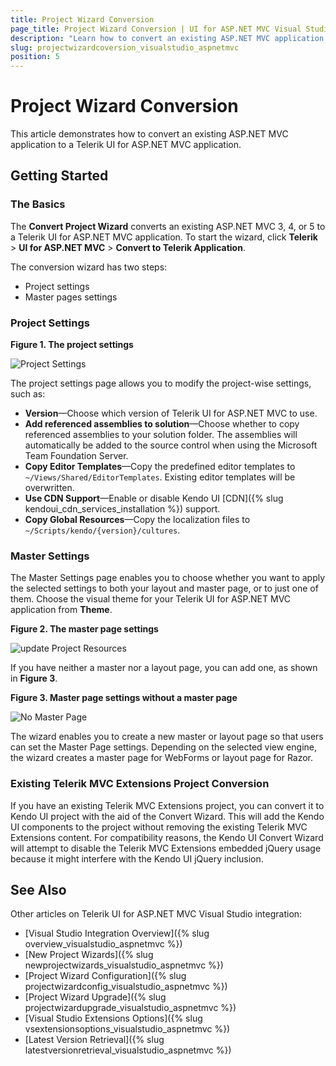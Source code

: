 ```yaml
---
title: Project Wizard Conversion
page_title: Project Wizard Conversion | UI for ASP.NET MVC Visual Studio Integration
description: "Learn how to convert an existing ASP.NET MVC application to a Telerik UI for ASP.NET MVC application."
slug: projectwizardcoversion_visualstudio_aspnetmvc
position: 5
---
```


# Project Wizard Conversion

This article demonstrates how to convert an existing ASP.NET MVC application to a Telerik UI for ASP.NET MVC application.

## Getting Started

### The Basics

The **Convert Project Wizard** converts an existing ASP.NET MVC 3, 4, or 5 to a Telerik UI for ASP.NET MVC application. To start the wizard, click **Telerik** > **UI for ASP.NET MVC** > **Convert to Telerik Application**.

The conversion wizard has two steps:
- Project settings
- Master pages settings

### Project Settings

**Figure 1. The project settings**

![Project Settings](/aspnet-mvc/vs-integration/images/convert.png)

The project settings page allows you to modify the project-wise settings, such as:

- **Version**&mdash;Choose which version of Telerik UI for ASP.NET MVC to use.
- **Add referenced assemblies to solution**&mdash;Choose whether to copy referenced assemblies to your solution folder. The assemblies will automatically be added to the source control when using the Microsoft Team Foundation Server.
- **Copy Editor Templates**&mdash;Copy the predefined editor templates to `~/Views/Shared/EditorTemplates`. Existing editor templates will be overwritten.
- **Use CDN Support**&mdash;Enable or disable Kendo UI [CDN]({% slug kendoui_cdn_services_installation %}) support.
- **Copy Global Resources**&mdash;Copy the localization files to `~/Scripts/kendo/{version}/cultures`.

### Master Settings

The Master Settings page enables you to choose whether you want to apply the selected settings to both your layout and master page, or to just one of them. Choose the visual theme for your Telerik UI for ASP.NET MVC application from **Theme**.

**Figure 2. The master page settings**

![update Project Resources](/aspnet-mvc/vs-integration/images/convert2.png)

If you have neither a master nor a layout page, you can add one, as shown in **Figure 3**.

**Figure 3. Master page settings without a master page**

![No Master Page](/aspnet-mvc/vs-integration/images/no_master_page.png)

The wizard enables you to create a new master or layout page so that users can set the Master Page settings. Depending on the selected view engine, the wizard creates a master page for WebForms or layout page for Razor.

### Existing Telerik MVC Extensions Project Conversion

If you have an existing Telerik MVC Extensions project, you can convert it to Kendo UI project with the aid of the Convert Wizard. This will add the Kendo UI components to the project without removing the existing Telerik MVC Extensions content. For compatibility reasons, the Kendo UI Convert Wizard will attempt to disable the Telerik MVC Extensions embedded jQuery usage because it might interfere with the Kendo UI jQuery inclusion.

## See Also

Other articles on Telerik UI for ASP.NET MVC Visual Studio integration:

* [Visual Studio Integration Overview]({% slug overview_visualstudio_aspnetmvc %})
* [New Project Wizards]({% slug newprojectwizards_visualstudio_aspnetmvc %})
* [Project Wizard Configuration]({% slug projectwizardconfig_visualstudio_aspnetmvc %})
* [Project Wizard Upgrade]({% slug projectwizardupgrade_visualstudio_aspnetmvc %})
* [Visual Studio Extensions Options]({% slug vsextensionsoptions_visualstudio_aspnetmvc %})
* [Latest Version Retrieval]({% slug latestversionretrieval_visualstudio_aspnetmvc %})
